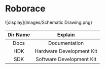 # Roborace

![display](Images/Schematic Drawing.png)

|Dir Name|Explain|
| :--:|:--:|
|Docs|Documentation|
|HDK|Hardware Development Kit|
|SDK|Software Development Kit|